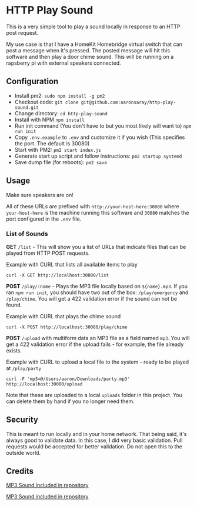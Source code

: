 # HTTP Play Sound

This is a very simple tool to play a sound locally in response to an HTTP post request.  

My use case is that I have a HomeKit Homebridge virtual switch that can post a message when it's pressed.  The posted message will hit this software and then play a door chime sound. This will be running on a rapsberry pi with external speakers connected.

## Configuration

* Install pm2: `sudo npm install -g pm2`
* Checkout code: `git clone git@github.com:aaronsaray/http-play-sound.git`
* Change directory: `cd http-play-sound`
* Install with NPM `npm install`
* Run init command (You don't have to but you most likely will want to) `npm run init`
* Copy `.env.example` to `.env` and customize it if you wish (This specifies the port. The default is 30080)
* Start with PM2: `pm2 start index.js`
* Generate start up script and follow instructions: `pm2 startup systemd`
* Save dump file (for reboots): `pm2 save`

## Usage

Make sure speakers are on!

All of these URLs are prefixed with `http://your-host-here:30080` where `your-host-here` is the machine running this software and `30080` matches the port configured in the `.env` file.

### List of Sounds

**GET** `/list` - This will show you a list of URLs that indicate files that can be played from HTTP POST requests.

Example with CURL that lists all available items to play

```
curl -X GET http://localhost:30080/list
```

**POST** `/play/:name` - Plays the MP3 file locally based on `${name}.mp3`.  If you ran `npm run init`, you should have two out of the box: `/play/emergency` and `/play/chime`.  You will get a 422 validation error if the sound can not be found.

Example with CURL that plays the chime sound

```
curl -X POST http://localhost:30080/play/chime
```

**POST** `/upload` with multiform data an MP3 file as a field named `mp3`.  You will get a 422 validation error if the upload fails - for example, the file already exists.

Example with CURL to upload a local file to the system - ready to be played at `/play/party`

```
curl -F 'mp3=@/Users/aaron/Downloads/party.mp3' http://localhost:30080/upload
```

Note that these are uploaded to a local `uploads` folder in this project. You can delete them by hand if you no longer need them.

## Security

This is meant to run locally and in your home network.  That being said, it's always good to validate data. In this case, I did very basic validation. Pull requests would be accepted for better validation. Do not open this to the outside world.

## Credits

[MP3 Sound included in repository](http://soundbible.com/1599-Store-Door-Chime.html)

[MP3 Sound included in repository](https://soundbible.com/1577-Siren-Noise.html)

